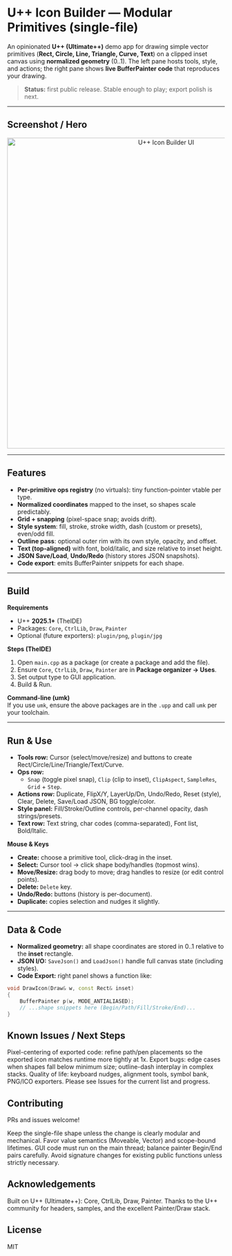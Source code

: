 # U++ Icon Builder — Modular Primitives (single-file)

An opinionated **U++ (Ultimate++)** demo app for drawing simple vector primitives
(**Rect, Circle, Line, Triangle, Curve, Text**) on a clipped inset canvas using
**normalized geometry** (0..1). The left pane hosts tools, style, and actions;
the right pane shows **live BufferPainter code** that reproduces your drawing.

> **Status:** first public release. Stable enough to play; export polish is next.

---

## Screenshot / Hero
<!-- Replace this with an actual image after the first GitHub Actions build -->
<p align="center">
  <img src="docs/app_screenshot.png" alt="U++ Icon Builder UI" width="720"/>
</p>

---

## Features

- **Per-primitive ops registry** (no virtuals): tiny function-pointer vtable per type.
- **Normalized coordinates** mapped to the inset, so shapes scale predictably.
- **Grid + snapping** (pixel-space snap; avoids drift).
- **Style system**: fill, stroke, stroke width, dash (custom or presets), even/odd fill.
- **Outline pass**: optional outer rim with its own style, opacity, and offset.
- **Text (top-aligned)** with font, bold/italic, and size relative to inset height.
- **JSON Save/Load**, **Undo/Redo** (history stores JSON snapshots).
- **Code export**: emits BufferPainter snippets for each shape.

---

## Build

**Requirements**
- U++ **2025.1+** (TheIDE)  
- Packages: `Core`, `CtrlLib`, `Draw`, `Painter`  
- Optional (future exporters): `plugin/png`, `plugin/jpg`

**Steps (TheIDE)**
1. Open `main.cpp` as a package (or create a package and add the file).
2. Ensure `Core`, `CtrlLib`, `Draw`, `Painter` are in **Package organizer → Uses**.
3. Set output type to GUI application.
4. Build & Run.

**Command-line (umk)**  
If you use `umk`, ensure the above packages are in the `.upp` and call `umk` per your toolchain.

---

## Run & Use

- **Tools row:** Cursor (select/move/resize) and buttons to create Rect/Circle/Line/Triangle/Text/Curve.
- **Ops row:**  
  - `Snap` (toggle pixel snap), `Clip` (clip to inset), `ClipAspect`, `SampleRes`, `Grid` + `Step`.
- **Actions row:** Duplicate, FlipX/Y, LayerUp/Dn, Undo/Redo, Reset (style), Clear, Delete, Save/Load JSON, BG toggle/color.
- **Style panel:** Fill/Stroke/Outline controls, per-channel opacity, dash strings/presets.
- **Text row:** Text string, char codes (comma-separated), Font list, Bold/Italic.

**Mouse & Keys**
- **Create:** choose a primitive tool, click-drag in the inset.
- **Select:** Cursor tool → click shape body/handles (topmost wins).
- **Move/Resize:** drag body to move; drag handles to resize (or edit control points).
- **Delete:** `Delete` key.
- **Undo/Redo:** buttons (history is per-document).
- **Duplicate:** copies selection and nudges it slightly.

---

## Data & Code

- **Normalized geometry:** all shape coordinates are stored in 0..1 relative to the **inset** rectangle.
- **JSON I/O:** `SaveJson()` and `LoadJson()` handle full canvas state (including styles).
- **Code Export:** right panel shows a function like:

```cpp
void DrawIcon(Draw& w, const Rect& inset)
{
    BufferPainter p(w, MODE_ANTIALIASED);
    // ...shape snippets here (Begin/Path/Fill/Stroke/End)...
}
```

## Known Issues / Next Steps

Pixel-centering of exported code: refine path/pen placements so the exported icon matches runtime more tightly at 1x.
Export bugs: edge cases when shapes fall below minimum size; outline-dash interplay in complex stacks.
Quality of life: keyboard nudges, alignment tools, symbol bank, PNG/ICO exporters.
Please see Issues for the current list and progress.

## Contributing

PRs and issues welcome!

Keep the single-file shape unless the change is clearly modular and mechanical.
Favor value semantics (Moveable<T>, Vector<T>) and scope-bound lifetimes.
GUI code must run on the main thread; balance painter Begin/End pairs carefully.
Avoid signature changes for existing public functions unless strictly necessary.

## Acknowledgements

Built on U++ (Ultimate++): Core, CtrlLib, Draw, Painter.
Thanks to the U++ community for headers, samples, and the excellent Painter/Draw stack.

## License

MIT